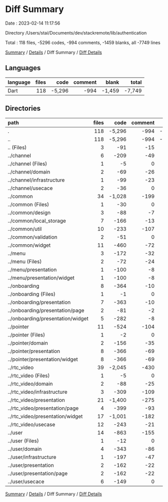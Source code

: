 # Diff Summary

Date : 2023-02-14 11:17:56

Directory /Users/stai/Documents/dev/stackremote/lib/authentication

Total : 118 files,  -5296 codes, -994 comments, -1459 blanks, all -7749 lines

[Summary](results.md) / [Details](details.md) / Diff Summary / [Diff Details](diff-details.md)

## Languages
| language | files | code | comment | blank | total |
| :--- | ---: | ---: | ---: | ---: | ---: |
| Dart | 118 | -5,296 | -994 | -1,459 | -7,749 |

## Directories
| path | files | code | comment | blank | total |
| :--- | ---: | ---: | ---: | ---: | ---: |
| . | 118 | -5,296 | -994 | -1,459 | -7,749 |
| .. | 118 | -5,296 | -994 | -1,459 | -7,749 |
| .. (Files) | 3 | -91 | -15 | -31 | -137 |
| ../channel | 6 | -209 | -49 | -69 | -327 |
| ../channel (Files) | 1 | -5 | 0 | -3 | -8 |
| ../channel/domain | 2 | -69 | -26 | -24 | -119 |
| ../channel/infrastructure | 1 | -99 | -23 | -27 | -149 |
| ../channel/usecace | 2 | -36 | 0 | -15 | -51 |
| ../common | 34 | -1,028 | -199 | -275 | -1,502 |
| ../common (Files) | 1 | -30 | 0 | -6 | -36 |
| ../common/design | 3 | -88 | -7 | -16 | -111 |
| ../common/local_storage | 7 | -166 | -13 | -65 | -244 |
| ../common/util | 10 | -233 | -107 | -77 | -417 |
| ../common/validation | 2 | -51 | 0 | -16 | -67 |
| ../common/widget | 11 | -460 | -72 | -95 | -627 |
| ../menu | 3 | -172 | -32 | -36 | -240 |
| ../menu (Files) | 2 | -72 | -24 | -22 | -118 |
| ../menu/presentation | 1 | -100 | -8 | -14 | -122 |
| ../menu/presentation/widget | 1 | -100 | -8 | -14 | -122 |
| ../onboarding | 8 | -364 | -10 | -60 | -434 |
| ../onboarding (Files) | 1 | -1 | 0 | -1 | -2 |
| ../onboarding/presentation | 7 | -363 | -10 | -59 | -432 |
| ../onboarding/presentation/page | 2 | -81 | -2 | -13 | -96 |
| ../onboarding/presentation/widget | 5 | -282 | -8 | -46 | -336 |
| ../pointer | 11 | -524 | -104 | -136 | -764 |
| ../pointer (Files) | 1 | -2 | 0 | -2 | -4 |
| ../pointer/domain | 2 | -156 | -35 | -39 | -230 |
| ../pointer/presentation | 8 | -366 | -69 | -95 | -530 |
| ../pointer/presentation/widget | 8 | -366 | -69 | -95 | -530 |
| ../rtc_video | 39 | -2,045 | -430 | -603 | -3,078 |
| ../rtc_video (Files) | 1 | -5 | 0 | -3 | -8 |
| ../rtc_video/domain | 2 | -88 | -25 | -47 | -160 |
| ../rtc_video/infrastructure | 3 | -309 | -109 | -90 | -508 |
| ../rtc_video/presentation | 21 | -1,400 | -275 | -367 | -2,042 |
| ../rtc_video/presentation/page | 4 | -399 | -93 | -107 | -599 |
| ../rtc_video/presentation/widget | 17 | -1,001 | -182 | -260 | -1,443 |
| ../rtc_video/usecase | 12 | -243 | -21 | -96 | -360 |
| ../user | 14 | -863 | -155 | -249 | -1,267 |
| ../user (Files) | 1 | -12 | 0 | -4 | -16 |
| ../user/domain | 4 | -343 | -86 | -106 | -535 |
| ../user/infrastructure | 1 | -197 | -47 | -52 | -296 |
| ../user/presentation | 2 | -162 | -22 | -43 | -227 |
| ../user/presentation/page | 2 | -162 | -22 | -43 | -227 |
| ../user/usecace | 6 | -149 | 0 | -44 | -193 |

[Summary](results.md) / [Details](details.md) / Diff Summary / [Diff Details](diff-details.md)